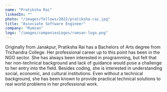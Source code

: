 ```yaml
---
name: "Pratiksha Rai"
linkedIn: ""
photo: "/images/fellows/2022/pratiksha-rai.jpg"
title: "Associate Software Engineer"
company: "Rumsan"
logo: "/images/companiesLogos/rumsan-logo.png"
---
```


Originally from Janakpur, Pratiksha Rai has a Bachelors of Arts degree from Trichandra College. Her professional career up to this point has been in the NGO sector. She has always been interested in programming, but felt that her non-technical background and lack of guidance would pose a challenge to her entry into the field. Besides coding, she is interested in understanding social, economic, and cultural institutions. Even without a technical background, she has been known to provide practical technical solutions to real world problems in her professional work.

